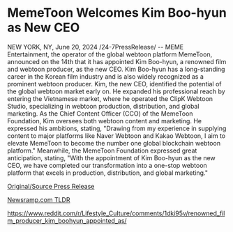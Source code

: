 # MemeToon Welcomes Kim Boo-hyun as New CEO

NEW YORK, NY, June 20, 2024 /24-7PressRelease/ -- MEME Entertainment, the operator of the global webtoon platform MemeToon, announced on the 14th that it has appointed Kim Boo-hyun, a renowned film and webtoon producer, as the new CEO. Kim Boo-hyun has a long-standing career in the Korean film industry and is also widely recognized as a prominent webtoon producer.  Kim, the new CEO, identified the potential of the global webtoon market early on. He expanded his professional reach by entering the Vietnamese market, where he operated the ClipK Webtoon Studio, specializing in webtoon production, distribution, and global marketing.  As the Chief Content Officer (CCO) of the MemeToon Foundation, Kim oversees both webtoon content and marketing. He expressed his ambitions, stating, "Drawing from my experience in supplying content to major platforms like Naver Webtoon and Kakao Webtoon, I aim to elevate MemeToon to become the number one global blockchain webtoon platform."  Meanwhile, the MemeToon Foundation expressed great anticipation, stating, "With the appointment of Kim Boo-hyun as the new CEO, we have completed our transformation into a one-stop webtoon platform that excels in production, distribution, and global marketing." 

[Original/Source Press Release](https://www.24-7pressrelease.com/press-release/511844/memetoon-welcomes-kim-boo-hyun-as-new-ceo)
                    

[Newsramp.com TLDR](None) 

https://www.reddit.com/r/Lifestyle_Culture/comments/1dki95v/renowned_film_producer_kim_boohyun_appointed_as/